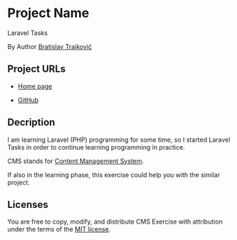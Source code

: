 # Project Name  

  
Laravel Tasks

By Author [Bratislav Trajković](https://www.linkedin.com/in/bratislav-trajkovic) 

  

## Project URLs  

  

- [Home page](www.laravel-tasks.com)

- [GitHub](https://github.com/BratislavT/laravel-tasks) 

   

  

## Decription 

  

I am learning Laravel (PHP) programming for some time, so I started Laravel Tasks in order to continue learning programming in practice.  

CMS stands for [Content Management System](https://en.wikipedia.org/wiki/Content_management_system).  

If also in the learning phase, this exercise could help you with the similar project.   

  

  

  

## Licenses  

  

You are free to copy, modify, and distribute CMS Exercise with attribution under the terms of the [MIT license](https://opensource.org/licenses/MIT). 
